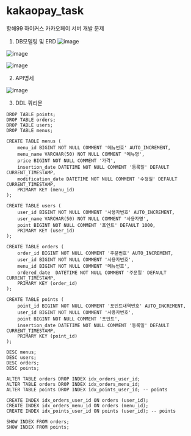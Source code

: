 # kakaopay_task
항해99 하이커스 카카오페이 서버 개발 문제

1. DB모델링 및 ERD
![image](https://user-images.githubusercontent.com/31820402/224357989-b7130d5e-485d-4fcd-b6a3-b5c11cd27eb2.png)

![image](https://user-images.githubusercontent.com/31820402/224358108-588e6695-34af-417c-b7b3-5efd54044d81.png)

![image](https://user-images.githubusercontent.com/31820402/224358253-a492b4ab-9f9a-41f7-a06f-8e6d0614638e.png)

2. API명세

![image](https://user-images.githubusercontent.com/31820402/224333817-a8a59723-5eaf-43e0-a0b5-2de7ab927a72.png)

3. DDL 쿼리문

```MySQL
DROP TABLE points;
DROP TABLE orders;
DROP TABLE users;
DROP TABLE menus;

CREATE TABLE menus (
    menu_id BIGINT NOT NULL COMMENT '메뉴번호' AUTO_INCREMENT,
    menu_name VARCHAR(50) NOT NULL COMMENT '메뉴명',
    price BIGINT NOT NULL COMMENT '가격',
    insertion_date DATETIME NOT NULL COMMENT '등록일' DEFAULT CURRENT_TIMESTAMP,
    modification_date DATETIME NOT NULL COMMENT '수정일' DEFAULT CURRENT_TIMESTAMP,
    PRIMARY KEY (menu_id)
);

CREATE TABLE users (
    user_id BIGINT NOT NULL COMMENT '사용자번호' AUTO_INCREMENT,
    user_name VARCHAR(50) NOT NULL COMMENT '사용자명',
    point BIGINT NOT NULL COMMENT '포인트' DEFAULT 1000,
    PRIMARY KEY (user_id)
);

CREATE TABLE orders (
    order_id BIGINT NOT NULL COMMENT '주문번호' AUTO_INCREMENT,
    user_id BIGINT NOT NULL COMMENT '사용자번호',
    menu_id BIGINT NOT NULL COMMENT '메뉴번호',
    ordered_date  DATETIME NOT NULL COMMENT '주문일' DEFAULT CURRENT_TIMESTAMP,
    PRIMARY KEY (order_id)
);

CREATE TABLE points (
    point_id BIGINT NOT NULL COMMENT '포인트내역번호' AUTO_INCREMENT,
    user_id BIGINT NOT NULL COMMENT '사용자번호',
    point BIGINT NOT NULL COMMENT '포인트',
    insertion_date DATETIME NOT NULL COMMENT '등록일' DEFAULT CURRENT_TIMESTAMP,
    PRIMARY KEY (point_id)
);

DESC menus;
DESC users;
DESC orders;
DESC points;

ALTER TABLE orders DROP INDEX idx_orders_user_id;
ALTER TABLE orders DROP INDEX idx_orders_menu_id;
ALTER TABLE points DROP INDEX idx_points_user_id; -- points

CREATE INDEX idx_orders_user_id ON orders (user_id);
CREATE INDEX idx_orders_menu_id ON orders (menu_id);
CREATE INDEX idx_points_user_id ON points (user_id); -- points

SHOW INDEX FROM orders;
SHOW INDEX FROM points;
```
